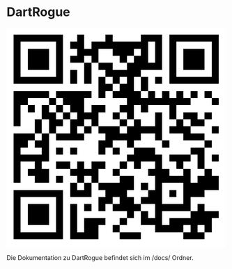 # DartRogue
![qr-code](https://raw.githubusercontent.com/Schrotty/DartRogue/master/docs/qrcode.png)

Die Dokumentation zu DartRogue befindet sich im /docs/ Ordner.